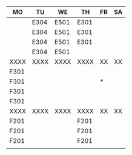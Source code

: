 |MO  |TU  |WE  |TH  |FR|SA|
|----|----|----|----|--|--|
|    |E304|E501|E301|  |  |
|    |E304|E501|E301|  |  |
|    |E304|E501|E301|  |  |
|    |E304|E501|    |  |  |
|XXXX|XXXX|XXXX|XXXX|XX|XX|
|F301|    |    |    |  |  |
|F301|    |    |    |* |  |
|F301|    |    |    |  |  |
|F301|    |    |    |  |  |
|XXXX|XXXX|XXXX|XXXX|XX|XX|
|F201|    |    |F201|  |  |
|F201|    |    |F201|  |  |
|F201|    |    |F201|  |  |
|    |    |    |    |  |  |
